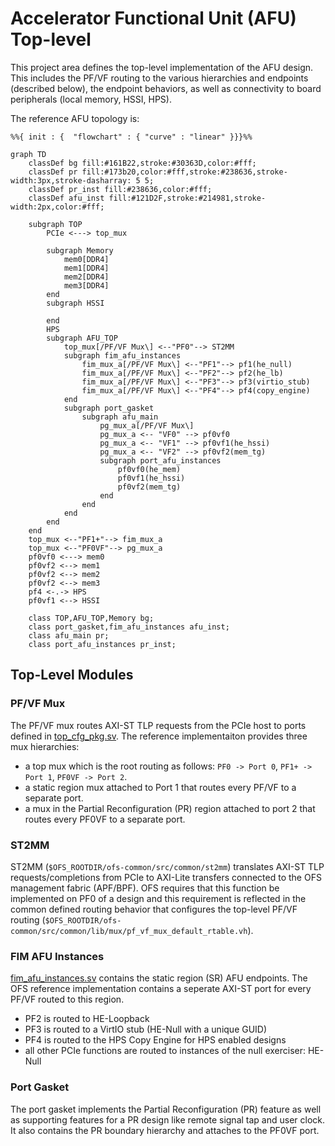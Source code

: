 # Accelerator Functional Unit (AFU) Top-level

This project area defines the top-level implementation of the AFU design. This includes the PF/VF routing to the various hierarchies and endpoints (described below), the endpoint behaviors, as well as connectivity to board peripherals (local memory, HSSI, HPS).

The reference AFU topology is:

```mermaid
%%{ init : {  "flowchart" : { "curve" : "linear" }}}%%

graph TD
    classDef bg fill:#161B22,stroke:#30363D,color:#fff;
    classDef pr fill:#173b20,color:#fff,stroke:#238636,stroke-width:3px,stroke-dasharray: 5 5;
    classDef pr_inst fill:#238636,color:#fff;
    classDef afu_inst fill:#121D2F,stroke:#214981,stroke-width:2px,color:#fff;
    
    subgraph TOP
        PCIe <---> top_mux

        subgraph Memory
            mem0[DDR4]
            mem1[DDR4]
            mem2[DDR4]
            mem3[DDR4]
        end
        subgraph HSSI

        end
        HPS
        subgraph AFU_TOP
            top_mux[/PF/VF Mux\] <--"PF0"--> ST2MM
            subgraph fim_afu_instances
                fim_mux_a[/PF/VF Mux\] <--"PF1"--> pf1(he_null)
                fim_mux_a[/PF/VF Mux\] <--"PF2"--> pf2(he_lb)
                fim_mux_a[/PF/VF Mux\] <--"PF3"--> pf3(virtio_stub)
                fim_mux_a[/PF/VF Mux\] <--"PF4"--> pf4(copy_engine)
            end
            subgraph port_gasket
                subgraph afu_main
                    pg_mux_a[/PF/VF Mux\]
                    pg_mux_a <-- "VF0" --> pf0vf0
                    pg_mux_a <-- "VF1" --> pf0vf1(he_hssi)
                    pg_mux_a <-- "VF2" --> pf0vf2(mem_tg)
                    subgraph port_afu_instances
                        pf0vf0(he_mem)
                        pf0vf1(he_hssi)
                        pf0vf2(mem_tg)
                    end
                end
            end
        end
    end
    top_mux <--"PF1+"--> fim_mux_a
    top_mux <--"PF0VF"--> pg_mux_a
    pf0vf0 <---> mem0
    pf0vf2 <--> mem1
    pf0vf2 <--> mem2
    pf0vf2 <--> mem3
    pf4 <-.-> HPS
    pf0vf1 <--> HSSI

    class TOP,AFU_TOP,Memory bg;
    class port_gasket,fim_afu_instances afu_inst;
    class afu_main pr;
    class port_afu_instances pr_inst;
```

## Top-Level Modules

### PF/VF Mux

The PF/VF mux routes AXI-ST TLP requests from the PCIe host to ports defined in [top_cfg_pkg.sv](mux/top_cfg_pkg.sv). The reference implementaiton provides three mux hierarchies:
* a top mux which is the root routing as follows: `PF0 -> Port 0`, `PF1+ -> Port 1`, `PF0VF -> Port 2`.
* a static region mux attached to Port 1 that routes every PF/VF to a separate port.
* a mux in the Partial Reconfiguration (PR) region attached to port 2 that routes every PF0VF to a separate port.

### ST2MM

ST2MM (`$OFS_ROOTDIR/ofs-common/src/common/st2mm`) translates AXI-ST TLP requests/completions from PCIe to AXI-Lite transfers connected to the OFS management fabric (APF/BPF). OFS requires that this function be implemented on PF0 of a design and this requirement is reflected in the common defined routing behavior that configures the top-level PF/VF routing (`$OFS_ROOTDIR/ofs-common/src/common/lib/mux/pf_vf_mux_default_rtable.vh`).

### FIM AFU Instances

[fim\_afu\_instances.sv](fim_afu_instances.sv) contains the static region (SR) AFU endpoints. The OFS reference implementation contains a seperate AXI-ST port for every PF/VF routed to this region.
* PF2 is routed to HE-Loopback
* PF3 is routed to a VirtIO stub (HE-Null with a unique GUID)
* PF4 is routed to the HPS Copy Engine for HPS enabled designs
* all other PCIe functions are routed to instances of the null exerciser: HE-Null

### Port Gasket

The port gasket implements the Partial Reconfiguration (PR) feature as well as supporting features for a PR design like remote signal tap and user clock. It also contains the PR boundary hierarchy and attaches to the PF0VF port.